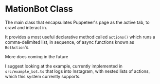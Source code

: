 # MationBot Class

The main class that encapsulates Puppeteer's page as the active tab, to crawl and interact in.

It provides a most useful declarative method called `actions()` which runs a comma-delimited list, in sequence, of async functions known as `BotAction`'s.

More docs coming in the future

I suggest looking at the example, currently implemented in `src/example_bot.ts` that logs into Instagram, with nested lists of actions, which this system currently supports.